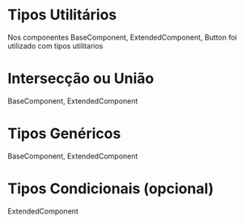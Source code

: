 # Tipos Utilitários
Nos componentes BaseComponent, ExtendedComponent, Button foi utilizado com tipos utilitarios

# Intersecção ou União
BaseComponent, ExtendedComponent

# Tipos Genéricos
BaseComponent, ExtendedComponent

# Tipos Condicionais (opcional)
ExtendedComponent